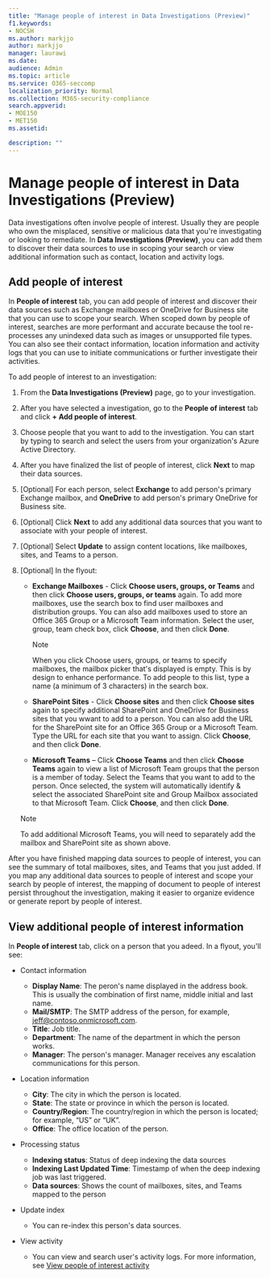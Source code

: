 ```yaml
---
title: "Manage people of interest in Data Investigations (Preview)"
f1.keywords:
- NOCSH
ms.author: markjjo
author: markjjo
manager: laurawi
ms.date: 
audience: Admin
ms.topic: article
ms.service: O365-seccomp
localization_priority: Normal
ms.collection: M365-security-compliance 
search.appverid: 
- MOE150
- MET150
ms.assetid: 

description: ""
---
```

# Manage people of interest in Data Investigations (Preview)

Data investigations often involve people of interest. Usually they are people who own the misplaced, sensitive or malicious data that you're investigating or looking to remediate. In **Data Investigations (Preview)**, you can add them to discover their data sources to use in scoping your search or view additional information such as contact, location and activity logs. 


## Add people of interest

In **People of interest** tab, you can add people of interest and discover their data sources such as Exchange mailboxes or OneDrive for Business site that you can use to scope your search. When scoped down by people of interest, searches are more performant and accurate because the tool re-processes any unindexed data such as images or unsupported file types. You can also see their contact information, location information and activity logs that you can use to initiate communications or further investigate their activities. 

To add people of interest to an investigation:

1. From the **Data Investigations (Preview)** page, go to your investigation.
 
2. After you have selected a investigation, go to the **People of interest** tab and click **+ Add people of interest**. 
 
3. Choose people that you want to add to the investigation. You can start by typing to search and select the users from your organization's Azure Active Directory.
 
4. After you have finalized the list of people of interest, click **Next** to map their data sources. 

5. [Optional] For each person, select **Exchange** to add person's primary Exchange mailbox, and **OneDrive** to add person's primary OneDrive for Business site.

6. [Optional] Click **Next** to add any additional data sources that you want to associate with your people of interest.

7. [Optional] Select **Update** to assign content locations, like mailboxes, sites, and Teams to a person. 

8. [Optional] In the flyout:
   
    -  **Exchange Mailboxes** - Click **Choose users, groups, or Teams** and then click **Choose users, groups, or teams** again. To add more mailboxes, use the search box to find user mailboxes and distribution groups. You can also add mailboxes used to store an Office 365 Group or a Microsoft Team information. Select the user, group, team check box, click **Choose**, and then click **Done**.

        > [!NOTE]
        > When you click Choose users, groups, or teams to specify mailboxes, the mailbox picker that's displayed is empty. This is by design to enhance performance. To add people to this list, type a name (a minimum of 3 characters) in the search box.
     
     - **SharePoint Sites** - Click **Choose sites** and then click **Choose sites** again to specify additional SharePoint and OneDrive for Business sites that you wwant to add to a person. You can also add the URL for the SharePoint site for an Office 365 Group or a Microsoft Team. Type the URL for each site that you want to assign. Click **Choose**, and then click **Done**.
     - **Microsoft Teams** – Click **Choose Teams** and then click **Choose Teams** again to view a list of Microsoft Team groups that the person is a member of today. Select the Teams that you want to add to the person. Once selected, the system will automatically identify & select the associated SharePoint site and Group Mailbox associated to that Microsoft Team. Click **Choose**, and then click **Done**.
        
      > [!NOTE]
      > To add additional Microsoft Teams, you will need to separately add the mailbox and SharePoint site as shown above.

After you have finished mapping data sources to people of interest, you can see the summary of total mailboxes, sites, and Teams that you just added. If you map any additional data sources to people of interest and scope your search by people of interest, the mapping of document to people of interest persist throughout the investigation, making it easier to organize evidence or generate report by people of interest. 

## View additional people of interest information

In **People of interest** tab, click on a person that you adeed. In a flyout, you'll see:

- Contact information

  - **Display Name**: The peron's name displayed in the address book. This is usually the combination of first name, middle initial and last name.
  - **Mail/SMTP**: The SMTP address of the person, for example, jeff@contoso.onmicrosoft.com.  
  - **Title**: Job title.
  - **Department**: The name of the department in which the person works.
  - **Manager**: The person's manager. Manager receives any escalation communications for this person.
  
- Location information

  - **City**: The city in which the person is located.
  - **State**: The state or province in which the person is located.
  - **Country/Region**: The country/region in which the person is located; for example, “US” or “UK”.
  - **Office**: The office location of the person.

- Processing status

  - **Indexing status**: Status of deep indexing the data sources
  - **Indexing Last Updated Time**: Timestamp of when the deep indexing job was last triggered.
  - **Data sources**: Shows the count of mailboxes, sites, and Teams mapped to the person

- Update index
    - You can re-index this person's data sources. 

- View activity 

    - You can view and search user's activity logs. For more information, see [View people of interest activity](view-people-of-interest-activity.md) 
